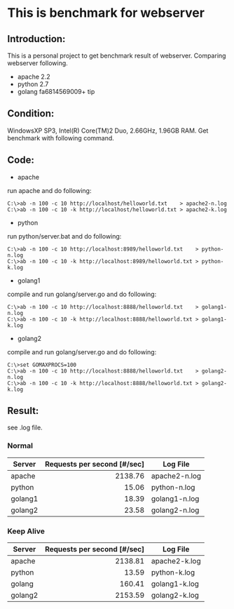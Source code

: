 This is benchmark for webserver
===============================

Introduction:
-------------

This is a personal project to get benchmark result of webserver.
Comparing webserver following.

* apache 2.2
* python 2.7
* golang fa6814569009+ tip

Condition:
----------

WindowsXP SP3, Intel(R) Core(TM)2 Duo, 2.66GHz, 1.96GB RAM.
Get benchmark with following command.


Code:
-----

* apache

run apache and do following:

	C:\>ab -n 100 -c 10 http://localhost/helloworld.txt    > apache2-n.log
	C:\>ab -n 100 -c 10 -k http://localhost/helloworld.txt > apache2-k.log

* python

run python/server.bat and do following:

	C:\>ab -n 100 -c 10 http://localhost:8989/helloworld.txt    > python-n.log
	C:\>ab -n 100 -c 10 -k http://localhost:8989/helloworld.txt > python-k.log

* golang1

compile and run golang/server.go and do following:

	C:\>ab -n 100 -c 10 http://localhost:8888/helloworld.txt    > golang1-n.log
	C:\>ab -n 100 -c 10 -k http://localhost:8888/helloworld.txt > golang1-k.log

* golang2

compile and run golang/server.go and do following:

	C:\>set GOMAXPROCS=100
	C:\>ab -n 100 -c 10 http://localhost:8888/helloworld.txt    > golang2-n.log
	C:\>ab -n 100 -c 10 -k http://localhost:8888/helloworld.txt > golang2-k.log

Result:
-------

see .log file.

### Normal

| Server  | Requests per second [#/sec] | Log File    |
|---------|----------------------------:|-------------|
| apache  |                      2138.76|apache2-n.log|
| python  |                        15.06|python-n.log |
| golang1 |                        18.39|golang1-n.log|
| golang2 |                        23.58|golang2-n.log|

### Keep Alive

| Server  | Requests per second [#/sec] | Log File    |
|---------|----------------------------:|-------------|
| apache  |                      2138.81|apache2-k.log|
| python  |                        13.59|python-k.log |
| golang  |                       160.41|golang1-k.log|
| golang2 |                      2153.59|golang2-k.log|

